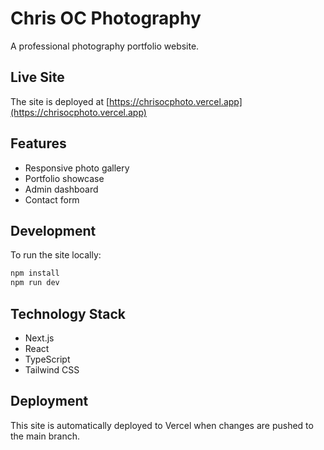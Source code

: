 # Chris OC Photography

A professional photography portfolio website.

## Live Site

The site is deployed at [https://chrisocphoto.vercel.app](https://chrisocphoto.vercel.app)

## Features

- Responsive photo gallery
- Portfolio showcase
- Admin dashboard
- Contact form

## Development

To run the site locally:

```bash
npm install
npm run dev
```

## Technology Stack

- Next.js
- React
- TypeScript
- Tailwind CSS

## Deployment

This site is automatically deployed to Vercel when changes are pushed to the main branch.
